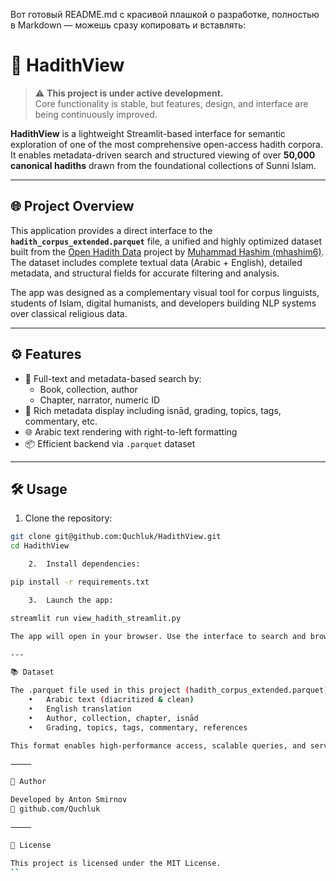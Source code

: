 Вот готовый README.md с красивой плашкой о разработке, полностью в Markdown — можешь сразу копировать и вставлять:

# 📖 HadithView

> ⚠️ **This project is under active development.**  
> Core functionality is stable, but features, design, and interface are being continuously improved.

**HadithView** is a lightweight Streamlit-based interface for semantic exploration of one of the most comprehensive open-access hadith corpora.  
It enables metadata-driven search and structured viewing of over **50,000 canonical hadiths** drawn from the foundational collections of Sunni Islam.

---

## 🌐 Project Overview

This application provides a direct interface to the **`hadith_corpus_extended.parquet`** file, a unified and highly optimized dataset built from the [Open Hadith Data](https://github.com/mhashim6/Open-Hadith-Data) project by [Muhammad Hashim (mhashim6)](https://github.com/mhashim6).  
The dataset includes complete textual data (Arabic + English), detailed metadata, and structural fields for accurate filtering and analysis.

The app was designed as a complementary visual tool for corpus linguists, students of Islam, digital humanists, and developers building NLP systems over classical religious data.

---

## ⚙️ Features

- 🔎 Full-text and metadata-based search by:
  - Book, collection, author
  - Chapter, narrator, numeric ID
- 🧾 Rich metadata display including isnād, grading, topics, tags, commentary, etc.
- 🌐 Arabic text rendering with right-to-left formatting
- 📦 Efficient backend via `.parquet` dataset

---

## 🛠️ Usage

1. Clone the repository:

```bash
git clone git@github.com:Quchluk/HadithView.git
cd HadithView

	2.	Install dependencies:

pip install -r requirements.txt

	3.	Launch the app:

streamlit run view_hadith_streamlit.py

The app will open in your browser. Use the interface to search and browse the hadith corpus.

---

📚 Dataset

The .parquet file used in this project (hadith_corpus_extended.parquet) contains over 50,000 hadiths from 9 major collections, including the Six Canonical Books (Kutub al-Sittah), fully annotated with metadata for academic use. Each record includes:
	•	Arabic text (diacritized & clean)
	•	English translation
	•	Author, collection, chapter, isnād
	•	Grading, topics, tags, commentary, references

This format enables high-performance access, scalable queries, and serves as a reliable base for building downstream NLP pipelines or educational tools.

⸻

👤 Author

Developed by Anton Smirnov
🔗 github.com/Quchluk

⸻

📄 License

This project is licensed under the MIT License.
``
